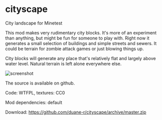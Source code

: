 # cityscape
City landscape for Minetest

This mod makes very rudimentary city blocks. It's more of an experiment than anything, but might be fun for someone to play with. Right now it generates a small selection of buildings and simple streets and sewers. It could be terrain for zombie attack games or just blowing things up.

City blocks will generate any place that's relatively flat and largely above water level. Natural terrain is left alone everywhere else.

![screenshot](https://github.com/duane-r/cityscape/raw/master/textures/screenshot05.jpg)

The source is available on github.

Code: WTFPL, textures: CC0

Mod dependencies: default

Download: https://github.com/duane-r/cityscape/archive/master.zip
